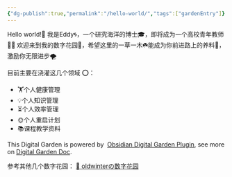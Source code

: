 ```yaml
---
{"dg-publish":true,"permalink":"/hello-world/","tags":["gardenEntry"]}
---
```


Hello world!👋 我是Eddy🌀，一个研究海洋的博士🎓，即将成为一个高校青年教师👨‍🏫
欢迎来到我的数字花园💐，希望这里的一草一木☘️能成为你前进路上的养料🥗，激励你无限进步🌪

目前主要在浇灌这几个领域 ⭕：

- 🏋️个人健康管理
- 💡个人知识管理
- ⏳个人效率管理
- 🌞个人重启计划
- 📚课程教学资料





















This Digital Garden is powered by  [Obsidian Digital Garden Plugin](https://github.com/oleeskild/obsidian-digital-garden), see more on [Digital Garden Doc](https://dg-docs.ole.dev). 

参考其他几个数字花园：
 [🌱 oldwinterの数字花园](https://garden.oldwinter.top/)
